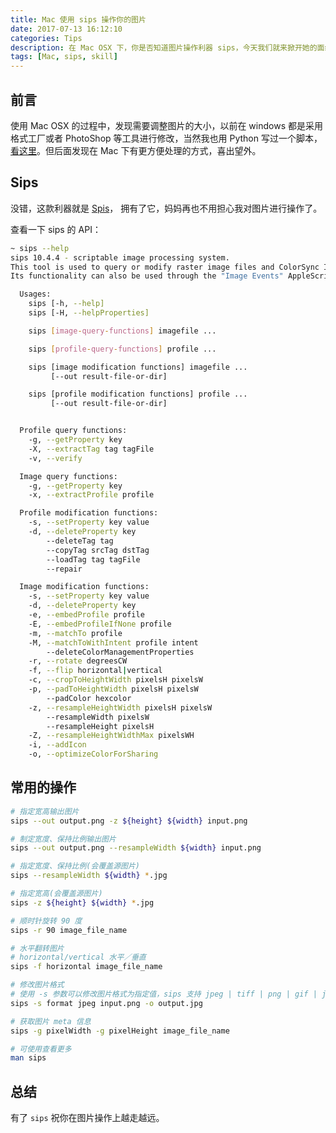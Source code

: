 ```yaml
---
title: Mac 使用 sips 操作你的图片
date: 2017-07-13 16:12:10
categories: Tips
description: 在 Mac OSX 下，你是否知道图片操作利器 sips，今天我们就来掀开她的面纱？
tags: [Mac, sips, skill]
---
```


## 前言

使用 Mac OSX 的过程中，发现需要调整图片的大小，以前在 windows 都是采用格式工厂或者 PhotoShop 等工具进行修改，当然我也用 Python 写过一个脚本，[看这里](http://amnon.win/2017/07/13/use-python-to-resize-images/)。但后面发现在 Mac 下有更方便处理的方式，喜出望外。

## Sips

没错，这款利器就是 [Spis](https://developer.apple.com/legacy/library/documentation/Darwin/Reference/ManPages/man1/sips.1.html)， 拥有了它，妈妈再也不用担心我对图片进行操作了。

查看一下 sips 的 API：

```bash
~ sips --help
sips 10.4.4 - scriptable image processing system.
This tool is used to query or modify raster image files and ColorSync ICC profiles.
Its functionality can also be used through the "Image Events" AppleScript suite.

  Usages:
    sips [-h, --help]
    sips [-H, --helpProperties]

    sips [image-query-functions] imagefile ...

    sips [profile-query-functions] profile ...

    sips [image modification functions] imagefile ...
         [--out result-file-or-dir]

    sips [profile modification functions] profile ...
         [--out result-file-or-dir]


  Profile query functions:
    -g, --getProperty key
    -X, --extractTag tag tagFile
    -v, --verify

  Image query functions:
    -g, --getProperty key
    -x, --extractProfile profile

  Profile modification functions:
    -s, --setProperty key value
    -d, --deleteProperty key
        --deleteTag tag
        --copyTag srcTag dstTag
        --loadTag tag tagFile
        --repair

  Image modification functions:
    -s, --setProperty key value
    -d, --deleteProperty key
    -e, --embedProfile profile
    -E, --embedProfileIfNone profile
    -m, --matchTo profile
    -M, --matchToWithIntent profile intent
        --deleteColorManagementProperties
    -r, --rotate degreesCW
    -f, --flip horizontal|vertical
    -c, --cropToHeightWidth pixelsH pixelsW
    -p, --padToHeightWidth pixelsH pixelsW
        --padColor hexcolor
    -z, --resampleHeightWidth pixelsH pixelsW
        --resampleWidth pixelsW
        --resampleHeight pixelsH
    -Z, --resampleHeightWidthMax pixelsWH
    -i, --addIcon
    -o, --optimizeColorForSharing
```

## 常用的操作

```bash
# 指定宽高输出图片
sips --out output.png -z ${height} ${width} input.png

# 制定宽度、保持比例输出图片
sips --out output.png --resampleWidth ${width} input.png

# 指定宽度、保持比例(会覆盖源图片)
sips --resampleWidth ${width} *.jpg

# 指定宽高(会覆盖源图片)
sips -z ${height} ${width} *.jpg

# 顺时针旋转 90 度
sips -r 90 image_file_name

# 水平翻转图片 
# horizontal/vertical 水平／垂直
sips -f horizontal image_file_name

# 修改图片格式
# 使用 -s 参数可以修改图片格式为指定值，sips 支持 jpeg | tiff | png | gif | jp2 | pict | bmp | qtif | psd | sgi | tga 共 11 种格式。
sips -s format jpeg input.png -o output.jpg

# 获取图片 meta 信息
sips -g pixelWidth -g pixelHeight image_file_name

# 可使用查看更多
man sips

```

## 总结

有了 `sips` 祝你在图片操作上越走越远。

